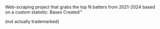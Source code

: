 Web-scraping project that grabs the top N batters from 2021-2024 based on a custom statistic: Bases Created™ 

(not actually trademarked)
